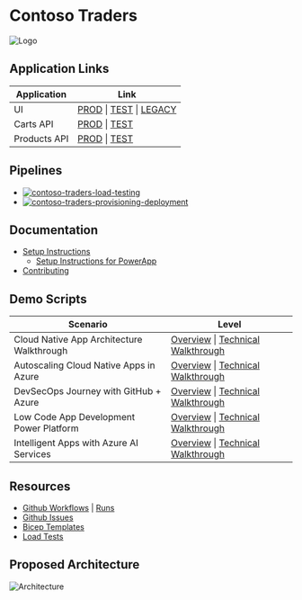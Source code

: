 # Contoso Traders

![Logo](./docs/logo-1280x640.png)

## Application Links

| Application  | Link                                                                                                                                                                                                            |
| ------------ | --------------------------------------------------------------------------------------------------------------------------------------------------------------------------------------------------------------- |
| UI           | [PROD](https://www.contosotraders.com/) \| [TEST](https://test.contosotraders.com/) \| [LEGACY](https://contoso-traders-uitest.azureedge.net)                                                                   |
| Carts API    | [PROD](https://contoso-traders-cartsprod.delightfuldune-ced90d47.eastus.azurecontainerapps.io/swagger) \| [TEST](https://contoso-traders-cartstest.orangeflower-95b09b9d.eastus.azurecontainerapps.io/swagger/) |
| Products API | [PROD](https://contoso-traders-productsprod.azurewebsites.net/swagger/) \| [TEST](https://contoso-traders-productstest.azurewebsites.net/swagger/)                                                              |

## Pipelines

* [![contoso-traders-load-testing](https://github.com/microsoft/ContosoTraders/actions/workflows/contoso-traders-load-testing.yml/badge.svg)](https://github.com/microsoft/ContosoTraders/actions/workflows/contoso-traders-load-testing.yml)
* [![contoso-traders-provisioning-deployment](https://github.com/microsoft/ContosoTraders/actions/workflows/contoso-traders-provisioning-deployment.yml/badge.svg)](https://github.com/microsoft/ContosoTraders/actions/workflows/contoso-traders-provisioning-deployment.yml)

## Documentation

* [Setup Instructions](./docs/setup-instructions.md)
  * [Setup Instructions for PowerApp](./docs/Setup%20instructions%20for%20PowerApp.md)
* [Contributing](./docs/contributing.md)

## Demo Scripts

  | Scenario                                  | Level                                                                                                                                                                                       |
  | ----------------------------------------- | ------------------------------------------------------------------------------------------------------------------------------------------------------------------------------------------- |
  | Cloud Native App Architecture Walkthrough | [Overview](./demo-scripts/Cloud-Native-App-Architecture/Overview.md) \| [Technical Walkthrough](./demo-scripts/Cloud-Native-App-Architecture/Technical-Walkthrough.md)                      |
  | Autoscaling Cloud Native Apps in Azure    | [Overview](./demo-scripts/Autoscaling-Cloud-Native-Apps-Azure/overview.md) \| [Technical Walkthrough](./demo-scripts/Autoscaling-Cloud-Native-Apps-Azure/technical-walkthrough.md)          |
  | DevSecOps Journey with GitHub + Azure     | [Overview](./demo-scripts/DevSecOps/overview.md) \| [Technical Walkthrough](./demo-scripts/DevSecOps/Technical-Walkthrough.md)                                                              |
  | Low Code App Development Power Platform   | [Overview](./demo-scripts/LOW%20CODE%20DEVELOPMENT/HIGH%20LEVEL%20SCENARIO%20WALKTHROUGH.md) \| [Technical Walkthrough](./demo-scripts/LOW%20CODE%20DEVELOPMENT/TECHNICAL%20WALKTHROUGH.md) |
  | Intelligent Apps with Azure AI Services   | [Overview](./demo-scripts/intelligent-apps-with-azure-ai-services/overview.md) \| [Technical Walkthrough](./demo-scripts/intelligent-apps-with-azure-ai-services/technical-walkthrough.md)  |

## Resources

* [Github Workflows](./.github/workflows/) | [Runs](https://github.com/microsoft/ContosoTraders/actions)
* [Github Issues](https://github.com/microsoft/ContosoTraders/issues)
* [Bicep Templates](./iac/)
* [Load Tests](./tests/loadtests/)

## Proposed Architecture

![Architecture](./docs/architecture/contoso-traders-enhancements.drawio.png)
